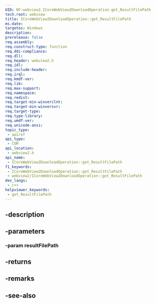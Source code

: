 ```yaml
---
UID: NF:webview2.ICoreWebView2DownloadOperation.get_ResultFilePath
tech.root: webview
title: ICoreWebView2DownloadOperation::get_ResultFilePath
ms.date: 
targetos: Windows
description: 
prerelease: false
req.assembly: 
req.construct-type: function
req.ddi-compliance: 
req.dll: 
req.header: webview2.h
req.idl: 
req.include-header: 
req.irql: 
req.kmdf-ver: 
req.lib: 
req.max-support: 
req.namespace: 
req.redist: 
req.target-min-winverclnt: 
req.target-min-winversvr: 
req.target-type: 
req.type-library: 
req.umdf-ver: 
req.unicode-ansi: 
topic_type:
 - apiref
api_type:
 - COM
api_location:
 - webview2.h
api_name:
 - ICoreWebView2DownloadOperation::get_ResultFilePath
f1_keywords:
 - ICoreWebView2DownloadOperation::get_ResultFilePath
 - webview2/ICoreWebView2DownloadOperation::get_ResultFilePath
dev_langs:
 - c++
helpviewer_keywords:
 - get_ResultFilePath
---
```


## -description

## -parameters

### -param resultFilePath

## -returns

## -remarks

## -see-also

